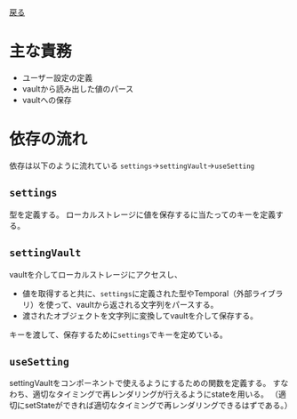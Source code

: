 [戻る](../README.md)

# 主な責務

- ユーザー設定の定義
- vaultから読み出した値のパース
- vaultへの保存

# 依存の流れ

依存は以下のように流れている
`settings`->`settingVault`->`useSetting`

## `settings`

型を定義する。
ローカルストレージに値を保存するに当たってのキーを定義する。

## `settingVault`

vaultを介してローカルストレージにアクセスし、

- 値を取得すると共に、`settings`に定義された型やTemporal（外部ライブラリ）を使って、vaultから返される文字列をパースする。
- 渡されたオブジェクトを文字列に変換してvaultを介して保存する。

キーを渡して、保存するために`settings`でキーを定めている。

## `useSetting`

settingVaultをコンポーネントで使えるようにするための関数を定義する。
すなわち、適切なタイミングで再レンダリングが行えるようにstateを用いる。
（適切にsetStateができれば適切なタイミングで再レンダリングできるはずである。）
